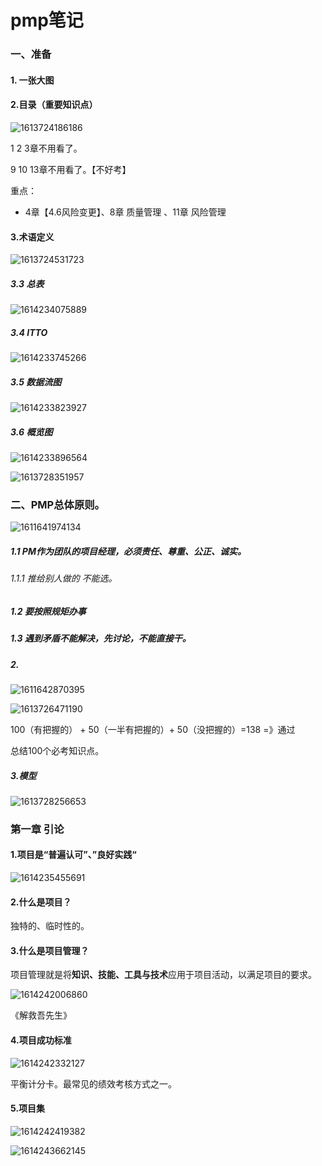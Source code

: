 # pmp笔记

### 一、准备

#### 1. 一张大图

#### 2.目录（重要知识点）

![1613724186186](C:\Users\HP\AppData\Roaming\Typora\typora-user-images\1613724186186.png)

1 2 3章不用看了。 

9 10 13章不用看了。【不好考】

重点：

- 4章【4.6风险变更】、8章 质量管理 、11章 风险管理

#### 3.术语定义

![1613724531723](C:\Users\HP\AppData\Roaming\Typora\typora-user-images\1613724531723.png)

##### 3.3 总表

![1614234075889](C:\Users\HP\AppData\Roaming\Typora\typora-user-images\1614234075889.png)

##### 3.4 ITTO



![1614233745266](C:\Users\HP\AppData\Roaming\Typora\typora-user-images\1614233745266.png)

##### 3.5 数据流图

![1614233823927](C:\Users\HP\AppData\Roaming\Typora\typora-user-images\1614233823927.png)



##### 3.6 概览图

![1614233896564](C:\Users\HP\AppData\Roaming\Typora\typora-user-images\1614233896564.png)



![1613728351957](C:\Users\HP\AppData\Roaming\Typora\typora-user-images\1613728351957.png)



### 二、PMP总体原则。

![1611641974134](C:\Users\HP\AppData\Roaming\Typora\typora-user-images\1611641974134.png)



##### 1.1 PM作为团队的项目经理，必须责任、尊重、公正、诚实。 

###### 1.1.1 推给别人做的 不能选。

##### 1.2 要按照规矩办事

##### 1.3 遇到矛盾不能解决，先讨论，不能直接干。



##### 2.

![1611642870395](C:\Users\HP\AppData\Roaming\Typora\typora-user-images\1611642870395.png)



![1613726471190](C:\Users\HP\AppData\Roaming\Typora\typora-user-images\1613726471190.png)



100（有把握的） + 50（一半有把握的）+ 50（没把握的）=138  =》通过

总结100个必考知识点。

##### 3.模型

![1613728256653](C:\Users\HP\AppData\Roaming\Typora\typora-user-images\1613728256653.png)



### 第一章 引论

#### 1.项目是“普遍认可”、”良好实践“

![1614235455691](C:\Users\HP\AppData\Roaming\Typora\typora-user-images\1614235455691.png)

#### 2.什么是项目？

独特的、临时性的。

#### 3.什么是项目管理？

项目管理就是将**知识、技能、工具与技术**应用于项目活动，以满足项目的要求。

![1614242006860](C:\Users\HP\AppData\Roaming\Typora\typora-user-images\1614242006860.png)



《解救吾先生》

#### 4.项目成功标准

![1614242332127](C:\Users\HP\AppData\Roaming\Typora\typora-user-images\1614242332127.png)

平衡计分卡。最常见的绩效考核方式之一。

#### 5.项目集

![1614242419382](C:\Users\HP\AppData\Roaming\Typora\typora-user-images\1614242419382.png)

![1614243662145](C:\Users\HP\AppData\Roaming\Typora\typora-user-images\1614243662145.png)

